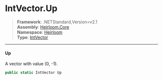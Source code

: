 # IntVector.Up

> **Framework**: .NETStandard,Version=v2.1  
> **Assembly**: [Heirloom.Core][0]  
> **Namespace**: [Heirloom][0]  
> **Type**: [IntVector][1]  

--------------------------------------------------------------------------------

#### Up

A vector with value (0, -1).

```cs
public static IntVector Up
```

[0]: ..\Heirloom.Core.md
[1]: Heirloom.IntVector.md
